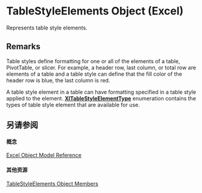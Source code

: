 
# TableStyleElements Object (Excel)

Represents table style elements.


## Remarks

Table styles define formatting for one or all of the elements of a table, PivotTable, or slicer. For example, a header row, last column, or total row are elements of a table and a table style can define that the fill color of the header row is blue, the last column is red. 

A table style element in a table can have formatting specified in a table style applied to the element.  **[XlTableStyleElementType](3b3da46a-b71c-1254-a4ae-ed573f6a891b.md)** enumeration contains the types of table style element that are available for use.


## 另请参阅


#### 概念


[Excel Object Model Reference](11ea8598-8a20-92d5-f98b-0da04263bf2c.md)
#### 其他资源


[TableStyleElements Object Members](http://msdn.microsoft.com/library/e6272fe1-429b-a881-7601-c42d3887429f%28Office.15%29.aspx)